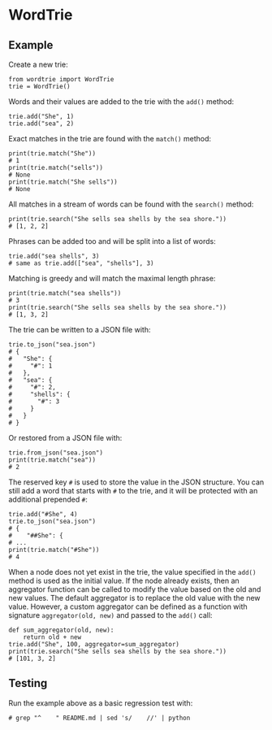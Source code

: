 # WordTrie

## Example

Create a new trie:

    from wordtrie import WordTrie
    trie = WordTrie()

Words and their values are added to the trie with the `add()` method:

    trie.add("She", 1)
    trie.add("sea", 2)

Exact matches in the trie are found with the `match()` method:

    print(trie.match("She"))
    # 1
    print(trie.match("sells"))
    # None
    print(trie.match("She sells"))
    # None

All matches in a stream of words can be found with the `search()` method:

    print(trie.search("She sells sea shells by the sea shore."))
    # [1, 2, 2]

Phrases can be added too and will be split into a list of words:

    trie.add("sea shells", 3)
    # same as trie.add(["sea", "shells"], 3)

Matching is greedy and will match the maximal length phrase:

    print(trie.match("sea shells"))
    # 3
    print(trie.search("She sells sea shells by the sea shore."))
    # [1, 3, 2]

The trie can be written to a JSON file with:

    trie.to_json("sea.json")
    # {
    #   "She": {
    #     "#": 1
    #   },
    #   "sea": {
    #     "#": 2,
    #     "shells": {
    #       "#": 3
    #     }
    #   }
    # }

Or restored from a JSON file with:

    trie.from_json("sea.json")
    print(trie.match("sea"))
    # 2

The reserved key `#` is used to store the value in the JSON structure. You can still add a word that starts with `#` to the trie, and it will be protected with an additional prepended `#`:

    trie.add("#She", 4)
    trie.to_json("sea.json")
    # {
    #    "##She": {
    # ...
    print(trie.match("#She"))
    # 4

When a node does not yet exist in the trie, the value specified in the `add()` method is used as the initial value. If the node already exists, then an aggregator function can be called to modify the value based on the old and new values. The default aggregator is to replace the old value with the new value. However, a custom aggregator can be defined as a function with signature `aggregator(old, new)` and passed to the `add()` call:

    def sum_aggregator(old, new):
        return old + new
    trie.add("She", 100, aggregator=sum_aggregator)
    print(trie.search("She sells sea shells by the sea shore."))
    # [101, 3, 2]

## Testing

Run the example above as a basic regression test with:

    # grep "^    " README.md | sed 's/    //' | python
